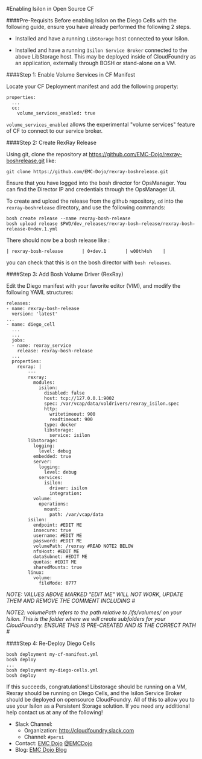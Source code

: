#Enabling Isilon in Open Source CF

####Pre-Requisits
Before enabling Isilon on the Diego Cells with the following guide, ensure you have already performed the following 2 steps.

- Installed and have a running `LibStorage` host connected to your Isilon.

- Installed and have a running `Isilon Service Broker` connected to the above LibStorage host. This may be deployed inside of CloudFoundry as an application, externally through BOSH or stand-alone on a VM.

####Step 1: Enable Volume Services in CF Manifest

Locate your CF Deployment manifest and add the following property:

```
properties:
  ...
  cc:
    volume_services_enabled: true
```

`volume_services_enabled` allows the experimental "volume services" feature of CF to connect to our service broker.

####Step 2: Create RexRay Release

Using git, clone the repository at https://github.com/EMC-Dojo/rexray-boshrelease.git like:
```
git clone https://github.com/EMC-Dojo/rexray-boshrelease.git
```
Ensure that you have logged into the bosh director for OpsManager. You can find the Director IP and credentials through the OpsManager UI.

To create and upload the release from the github repository, `cd` into the `rexray-boshrelease` directory, and use the following commands:
```
bosh create release --name rexray-bosh-release
bosh upload release $PWD/dev_releases/rexray-bosh-release/rexray-bosh-release-0+dev.1.yml
```

There should now be a bosh release like :

```
| rexray-bosh-release       | 0+dev.1       | w00th4sh    |
```

you can check that this is on the bosh director with `bosh releases`.

####Step 3: Add Bosh Volume Driver (RexRay)

Edit the Diego manifest with your favorite editor (VIM), and modify the following YAML structures:

```
releases:
- name: rexray-bosh-release  
  version: 'latest'  
...
- name: diego_cell
  ...
  ...
  jobs:
  - name: rexray_service  
    release: rexray-bosh-release  
  ...
  properties:
    rexray: |  
        ---  
        rexray:  
          modules:  
            isilon:  
              disabled: false  
              host: tcp://127.0.0.1:9002  
              spec: /var/vcap/data/voldrivers/rexray_isilon.spec  
              http:  
                writetimeout: 900  
                readtimeout: 900  
              type: docker  
              libstorage:  
                service: isilon  
        libstorage:
          logging:
            level: debug
          embedded: true  
          server:
            logging:
              level: debug  
            services:  
              isilon:  
                driver: isilon
                integration:
          volume:
            operations:
              mount:
                path: /var/vcap/data  
        isilon:  
          endpoint: #EDIT ME
          insecure: true  
          username: #EDIT ME
          password: #EDIT ME
          volumePath: /rexray #READ NOTE2 BELOW
          nfsHost: #EDIT ME
          dataSubnet: #EDIT ME
          quotas: #EDIT ME
          sharedMounts: true
        linux:  
          volume:  
            fileMode: 0777  
```

_NOTE: VALUES ABOVE MARKED "EDIT ME" WILL NOT WORK, UPDATE THEM AND REMOVE THE COMMENT INCLUDING #_

_NOTE2: volumePath refers to the path relative to /ifs/volumes/ on your Isilon. This is the folder where we will create subfolders for your CloudFoundry. ENSURE THIS IS PRE-CREATED AND IS THE CORRECT PATH #_

####Step 4: Re-Deploy Diego Cells

```
bosh deployment my-cf-manifest.yml
bosh deploy
...
bosh deployment my-diego-cells.yml
bosh deploy
```

If this succeeds, congratulations! Libstorage should be running on a VM, Rexray should be running on Diego Cells, and the Isilon Service Broker should be deployed on opensource CloudFoundry. All of this to allow you to use your Isilon as a Persistent Storage solution. If you need any additional help contact us at any of the following!

- Slack Channel:
  - Organization: <http://cloudfoundry.slack.com>
  - Channel: `#persi`
- Contact: [EMC Dojo](mailto:emcdojo@emc.com) [@EMCDojo](https://twitter.com/hashtag/emcdojo)
- Blog: [EMC Dojo Blog](http://dojoblog.emc.com)
